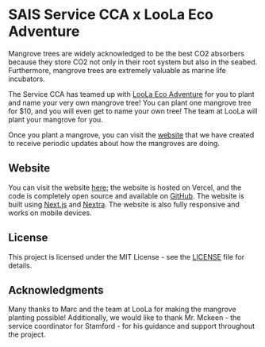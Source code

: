 # SAIS Service CCA x LooLa Eco Adventure

Mangrove trees are widely acknowledged to be the best CO2 absorbers because they store CO2 not only in their root system but also in the seabed. Furthermore, mangrove trees are extremely valuable as marine life incubators.

The Service CCA has teamed up with [LooLa Eco Adventure](https://loola.net/) for you to plant and name your very own mangrove tree! You can plant one mangrove tree for $10, and you will even get to name your own tree! The team at LooLa will plant your mangrove for you.

Once you plant a mangrove, you can visit the [website](https://mangrove-sais.vercel.app/) that we have created to receive periodic updates about how the mangroves are doing.

## Website

You can visit the website [here](https://mangrove-sais.vercel.app/); the website is hosted on Vercel, and the code is completely open source and available on [GitHub](https://github.com/cytronicoder/mangrove-sais). The website is built using [Next.js](https://nextjs.org/) and [Nextra](https://nextra.vercel.app/). The website is also fully responsive and works on mobile devices.

## License

This project is licensed under the MIT License - see the [LICENSE](LICENSE) file for details.

## Acknowledgments

Many thanks to Marc and the team at LooLa for making the mangrove planting possible! Additionally, we would like to thank Mr. Mckeen - the service coordinator for Stamford - for his guidance and support throughout the project.
